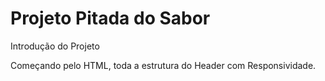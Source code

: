 <h1>Projeto Pitada do Sabor</h1>
<br.
<h3>Introdução do Projeto </h3>
<br>
<p>Começando pelo HTML, toda a estrutura do Header com Responsividade.</p>
